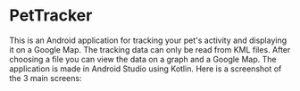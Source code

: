 # PetTracker
This is an Android application for tracking your pet's activity and displaying it on a Google Map.
The tracking data can only be read from KML files.
After choosing a file you can view the data on a graph and a Google Map. 
The application is made in Android Studio using Kotlin.
Here is a screenshot of the 3 main screens:

